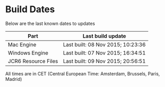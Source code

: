 # Build Dates

Below are the last known dates to updates

Part | Last build update
-----|-----
Mac Engine | Last built: 08 Nov 2015; 10:23:36
Windows Engine | Last built: 07 Nov 2015; 16:34:51
JCR6 Resource Files | Last built: 09 Nov 2015; 20:56:51
All times are in CET (Central European Time: Amsterdam, Brussels, Paris, Madrid)



